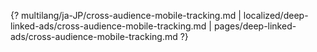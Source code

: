 {? multilang/ja-JP/cross-audience-mobile-tracking.md | localized/deep-linked-ads/cross-audience-mobile-tracking.md | pages/deep-linked-ads/cross-audience-mobile-tracking.md ?}
